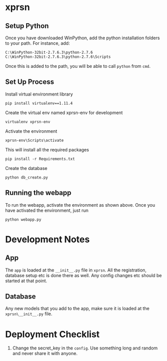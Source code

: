 xprsn
=====

Setup Python
------------
Once you have downloaded WinPython, add the python installation folders to your path.
For instance, add:
```
C:\WinPython-32bit-2.7.6.3\python-2.7.6
C:\WinPython-32bit-2.7.6.3\python-2.7.6\Scripts
```

Once this is added to the path, you will be able to call ```python``` from ```cmd```.

Set Up Process
--------------

Install virtual environment library 
```
pip install virtualenv==1.11.4
```

Create the virtual env named xprsn-env for development
```
virtualenv xprsn-env
```

Activate the environment
```
xprsn-env\Scripts\activate
```

This will install all the required packages 
```
pip install -r Requirements.txt
```

Create the database
```
python db_create.py
```

Running the webapp
------------------

To run the webapp, activate the environment as shown above. Once you have activated the environment,
just run
```
python webapp.py
```


Development Notes
=================

App
---
The `app` is loaded at the `__init__.py` file in `xprsn`. All the registration, database setup
etc is done there as well. Any config changes etc should be started at that point. 


Database 
--------
Any new models that you add to the app, make sure it is loaded at the `xprsn\__init__.py` file.


Deployment Checklist
====================

1. Change the secret_key in the `config`. Use something long and random and never share it with anyone.
